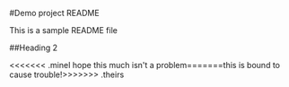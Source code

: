 #Demo project README

This is a sample README file

##Heading 2

<<<<<<< .mineI hope this much isn't a problem=======this is bound to cause trouble!>>>>>>> .theirs
